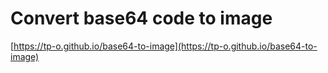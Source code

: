 # Convert base64 code to image

[https://tp-o.github.io/base64-to-image](https://tp-o.github.io/base64-to-image)
